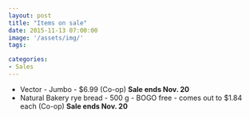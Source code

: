 ```yaml
---
layout: post
title: "Items on sale"
date: 2015-11-13 07:00:00
image: '/assets/img/'
tags:

categories:
- Sales
---
```




- Vector - Jumbo - $6.99 (Co-op) **Sale ends Nov. 20** 
- Natural Bakery rye bread - 500 g - BOGO free - comes out to $1.84 each (Co-op) **Sale ends Nov. 20**



<!-- Links can also be added. Like [this](http://google.ca).-->

